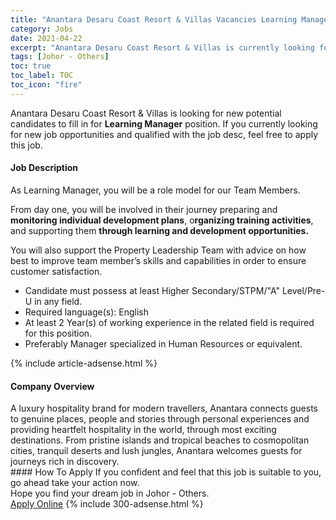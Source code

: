 ```yaml
---
title: "Anantara Desaru Coast Resort & Villas Vacancies Learning Manager" 
category: Jobs 
date: 2021-04-22 
excerpt: "Anantara Desaru Coast Resort & Villas is currently looking for suitable person to fill in the Learning Manager which based in Johor - Others" 
tags: [Johor - Others] 
toc: true 
toc_label: TOC 
toc_icon: "fire" 
--- 
```


<p>Anantara Desaru Coast Resort & Villas is looking for new potential candidates to fill in for <b>Learning Manager</b> position. If you currently looking for new job opportunities and qualified with the job desc, feel free to apply this job.
</p><div><div><h4>Job Description</h4></div><div><div><span><div><p>As Learning Manager, you will be a role model for our Team Members.</p><p>From day one, you will be involved in their journey preparing and <strong>monitoring individual development plans</strong>, o<strong>rganizing training activities</strong>, and supporting them <strong>through learning and development opportunities.</strong></p><p>You will also support the Property Leadership Team with advice on how best to improve team member&#8217;s skills and capabilities in order to ensure customer satisfaction.</p><ul><li>Candidate must possess at least Higher Secondary/STPM/"A" Level/Pre-U&#160;in any field.</li><li>Required language(s):&#160;English</li><li>At least 2&#160;Year(s) of working experience in the related field is required for this position.</li><li>Preferably Manager specialized in Human Resources or equivalent.</li></ul></div></span></div></div></div> 
{% include article-adsense.html %} 
<div><div><h4>Company Overview</h4></div><div><div><span><div><div>A luxury hospitality brand for modern travellers, Anantara connects guests to genuine places, people and stories through personal experiences and providing heartfelt hospitality in the world, through most exciting destinations. From pristine islands and tropical beaches to cosmopolitan cities, tranquil deserts and lush jungles, Anantara welcomes guests for journeys rich in discovery.</div></div></span></div></div></div> 
#### How To Apply 
If you confident and feel that this job is suitable to you, go ahead take your action now. <br/> 
Hope you find your dream job in Johor - Others. <br/> 
<a href="https://www.jobstreet.com.my/en/job/learning-manager-4546012?jobId=jobstreet-my-job-4546012&" class="btn btn--info" target="_blank" rel="nofollow noopenner">Apply Online</a> 
{% include 300-adsense.html %} 